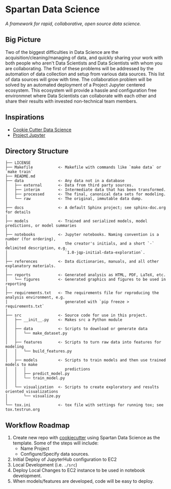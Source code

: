 # Spartan Data Science

_A framework for rapid, collaborative, open source data science._

## Big Picture
Two of the biggest difficulties in Data Science are the
acquisition/cleaning/managing of data, and quickly sharing your work with both 
people who aren't Data Scientists and Data Scientists with whom you are 
collaborating.  The first of these problems will be addressed by the automation 
of data collection and setup from various data sources. This list of data 
sources will grow with time.  The collaboration problem will be solved by an
automated deployment of a Project Jupyter centered ecosystem.  This ecosystem
will provide a hassle and configuration free environmnet where Data Scientists 
can collaborate with each other and share their results with invested 
non-technical team members.


## Inspirations
* [Cookie Cutter Data Science](http://drivendata.github.io/cookiecutter-data-science/)
* [Project Jupyter](http://jupyter.org/)

## Directory Structure
```
├── LICENSE
├── Makefile           <- Makefile with commands like `make data` or `make train`
├── README.md          
├── data               <- Any data not in a database
│   ├── external       <- Data from third party sources.
│   ├── interim        <- Intermediate data that has been transformed.
│   ├── processed      <- The final, canonical data sets for modeling.
│   └── raw            <- The original, immutable data dump.
│
├── docs               <- A default Sphinx project; see sphinx-doc.org for details
│
├── models             <- Trained and serialized models, model predictions, or model summaries
│
├── notebooks          <- Jupyter notebooks. Naming convention is a number (for ordering),
│                         the creator's initials, and a short `-` delimited description, e.g.
│                         `1.0-jqp-initial-data-exploration`.
│
├── references         <- Data dictionaries, manuals, and all other explanatory materials.
│
├── reports            <- Generated analysis as HTML, PDF, LaTeX, etc.
│   └── figures        <- Generated graphics and figures to be used in reporting
│
├── requirements.txt   <- The requirements file for reproducing the analysis environment, e.g.
│                         generated with `pip freeze > requirements.txt`
│
├── src                <- Source code for use in this project.
│   ├── __init__.py    <- Makes src a Python module
│   │
│   ├── data           <- Scripts to download or generate data
│   │   └── make_dataset.py
│   │
│   ├── features       <- Scripts to turn raw data into features for modeling
│   │   └── build_features.py
│   │
│   ├── models         <- Scripts to train models and then use trained models to make
│   │   │                 predictions
│   │   ├── predict_model.py
│   │   └── train_model.py
│   │
│   └── visualization  <- Scripts to create exploratory and results oriented visualizations
│       └── visualize.py
│
└── tox.ini            <- tox file with settings for running tox; see tox.testrun.org
```

## Workflow Roadmap
1. Create new repo with [cookiecutter](https://github.com/audreyr/cookiecutter)
   using Spartan Data Science as the template. Some of the steps will include:
     * Name Project
     * Configure/Specify data sources.
2. Initial Deploy of JupyterHub configuration to EC2
3. Local Development (i.e. `./src`)
4. Deploy Local Changes to EC2 instance to be used in notebook development.
5. When models/features are developed, code will be easy to deploy.
